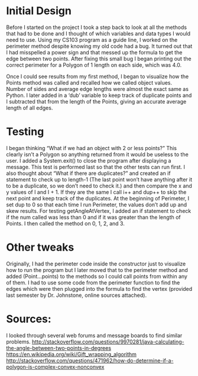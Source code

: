# Initial Design

Before I started on the project I took a step back to look at all the methods that had to be done and I thought of which variables  and data types I would need to use. Using my CS103 program as a guide line, I worked on the perimeter method despite knowing my old code had a bug. It turned out that I had misspelled a power sign and that messed up the formula to get the edge between two points. After fixing this small bug I began printing out the correct perimeter for a Polygon of 1 length on each side, which was 4.0. 
	
Once I could see results from my first method, I began to visualize how the Points method was called and recalled how we called object values. Number of sides and average edge lengths were almost the exact same as Python. I later added in a ‘dub’ variable to keep track of duplicate points and I subtracted that from the length of the Points, giving an accurate average length of all edges. 
  
# Testing 

I began thinking “What if we had an object with 2 or less points?” This clearly isn’t a Polygon so anything returned from it would be useless to the user. I added a System.exit() to close the program after displaying a message. This test is performed last so that the other tests can run first. I also thought about “What if there are duplicates?” and created an if statement to check up to length-1 (The last point won’t have anything after it to be a duplicate, so we don’t need to check it.) and then compare the x and y values of I and I + 1. If they are the same I call i++ and dup++ to skip the next point and keep track of the duplicates. At the beginning of Perimeter, I set dup to 0 so that each time I run Perimeter, the values don’t add up and skew results. For testing getAngleAtVertex, I added an if statement to check if the num called was less than 0 and if it was greater than the length of Points. I then called the method on 0, 1, 2, and 3.

# Other tweaks

Originally, I had the perimeter code inside the constructor just to visualize how to run the program but I later moved that to the perimeter method and added (Point…points) to the methods so I could call points from within any of them. I had to use some code from the perimeter function to find the edges which were then plugged into the formula to find the vertex (provided last semester by Dr. Johnstone, online sources attached). 


# Sources: 

I looked through several web forums and message boards to find similar problems. 
http://stackoverflow.com/questions/9970281/java-calculating-the-angle-between-two-points-in-degrees
https://en.wikipedia.org/wiki/Gift_wrapping_algorithm
http://stackoverflow.com/questions/471962/how-do-determine-if-a-polygon-is-complex-convex-nonconvex
